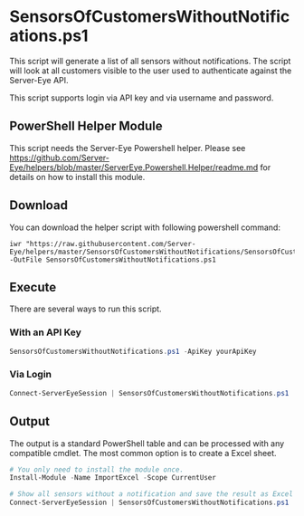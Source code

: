 # SensorsOfCustomersWithoutNotifications.ps1

This script will generate a list of all sensors without notifications. The script will look at all customers visible to the user used to authenticate against the Server-Eye API.

This script supports login via API key and via username and password. 

## PowerShell Helper Module
This script needs the Server-Eye Powershell helper. Please see https://github.com/Server-Eye/helpers/blob/master/ServerEye.Powershell.Helper/readme.md for details on how to install this module.

## Download

You can download the helper script with following powershell command:
```
iwr "https://raw.githubusercontent.com/Server-Eye/helpers/master/SensorsOfCustomersWithoutNotifications/SensorsOfCustomersWithoutNotifications.ps1" -OutFile SensorsOfCustomersWithoutNotifications.ps1
```

## Execute
There are several ways to run this script. 

### With an API Key
```powershell
SensorsOfCustomersWithoutNotifications.ps1 -ApiKey yourApiKey 
```

### Via Login
```powershell
Connect-ServerEyeSession | SensorsOfCustomersWithoutNotifications.ps1
```

## Output
The output is a standard PowerShell table and can be processed with any compatible cmdlet. The most common option is to create a Excel sheet. 
```powershell
# You only need to install the module once.
Install-Module -Name ImportExcel -Scope CurrentUser

# Show all sensors without a notification and save the result as Excel sheet
Connect-ServerEyeSession | SensorsOfCustomersWithoutNotifications.ps1 | Export-Excel -Path "noNotification.xlsx" -Show
```
